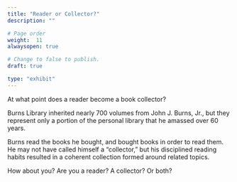 ```yaml
---
title: "Reader or Collector?"
description: ""

# Page order
weight:  11
alwaysopen: true

# Change to false to publish.
draft: true

type: "exhibit"
---
```

At what point does a reader become a book collector?

Burns Library inherited nearly 700 volumes from John J. Burns, Jr., but they represent only a portion of the personal library that he amassed over 60 years.

Burns read the books he bought, and bought books in order to read them. He may not have called himself a “collector,” but his disciplined reading habits resulted in a coherent collection formed around related topics.

How about you? Are you a reader? A collector? Or both?

